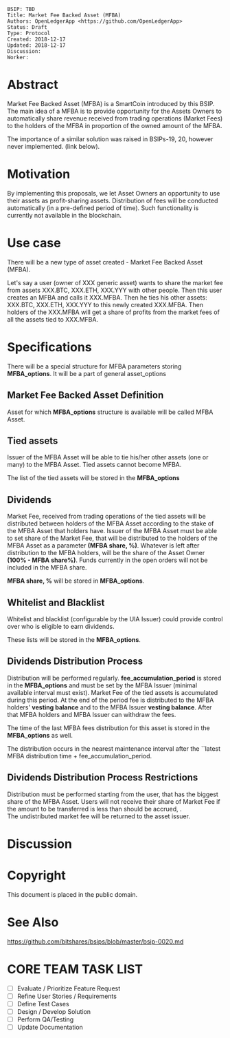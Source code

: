     BSIP: TBD
    Title: Market Fee Backed Asset (MFBA)
    Authors: OpenLedgerApp <https://github.com/OpenLedgerApp>
    Status: Draft
    Type: Protocol
    Created: 2018-12-17
    Updated: 2018-12-17
    Discussion: 
    Worker: 

 
# Abstract
Market Fee Backed Asset (MFBA) is a SmartCoin introduced by this BSIP. 
The main idea of a MFBA is to provide opportunity for the Assets Owners to automatically share revenue received from trading operations (Market Fees) to the holders of the MFBA in proportion of the owned amount of the MFBA.

The importance of a similar solution was raised in BSIPs-19, 20,  however never implemented. (link below).


# Motivation
By implementing this proposals, we let Asset Owners an opportunity to use their assets as profit-sharing assets.
Distribution of fees will be conducted automatically (in a pre-defined period of time). Such functionality is currently not available in the blockchain.

# Use case

 

There will be a new type of asset created - Market Fee Backed Asset (MFBA). 

Let's say a user (owner of XXX generic asset) wants to share the market fee from assets  XXX.BTC, XXX.ETH, XXX.YYY with other people. 
Then this user creates an MFBA and calls it XXX.MFBA. Then he ties his other assets: XXX.BTC, XXX.ETH, XXX.YYY to this newly created XXX.MFBA.
Then holders of the XXX.MFBA will get a share of profits from the market fees of all the assets tied to XXX.MFBA.

# Specifications

There will be a special structure for MFBA parameters storing **MFBA_options**. It will be a part of general asset_options

## Market Fee Backed Asset Definition

Asset for which **MFBA_options** structure is available will be called MFBA Asset.

## Tied assets
Issuer of the MFBA Asset will be able to tie his/her other assets (one or many) to the MFBA Asset. Tied assets cannot become MFBA. 

The list of the tied assets will be stored in the **MFBA_options**

## Dividends

Market Fee, received from trading operations of the tied assets will be distributed between holders of the MFBA Asset according to the stake of the MFBA Asset that holders have. 
Issuer of the MFBA Asset must be able to set share of the Market Fee, that will be distributed to the holders of the MFBA Asset as a parameter **(MFBA share, %)**.
Whatever is left after distribution to the MFBA holders, will be the share of the Asset Owner **(100% - MFBA share%)**.
Funds currently in the open orders will not be included in the MFBA share.

**MFBA share, %** will be stored in **MFBA_options**.

## Whitelist and Blacklist

Whitelist and blacklist (configurable by the UIA Issuer) could provide control over who is eligible to earn dividends. 

These lists will be stored in the **MFBA_options**.

## Dividends Distribution Process

Distribution will be performed regularly.  **fee_accumulation_period** is stored in  the **MFBA_options** and must be set by the MFBA Issuer (minimal available interval must exist).
Market Fee of the tied assets is accumulated during this period. At the end of the period fee is distributed to the MFBA holders' **vesting balance** and to the MFBA Issuer **vesting balance**. 
After that MFBA holders and MFBA Issuer can withdraw the fees.

The time of the last MFBA fees distribution for this asset is stored in  the **MFBA_options** as well.

The distribution occurs in the nearest maintenance interval after the  ``latest MFBA distribution time + fee_accumulation_period.

## Dividends Distribution Process Restrictions
Distribution must be performed starting from the user, that has the biggest share of the MFBA Asset.
Users will not receive their share of Market Fee if the amount to be transferred is less than should be accrued, .  
The undistributed market fee will be returned to the asset issuer.

# Discussion

 

# Copyright
This document is placed in the public domain.

# See Also
https://github.com/bitshares/bsips/blob/master/bsip-0020.md

 

# CORE TEAM TASK LIST
- [ ] Evaluate / Prioritize Feature Request
- [ ] Refine User Stories / Requirements
- [ ] Define Test Cases
- [ ] Design / Develop Solution
- [ ] Perform QA/Testing
- [ ] Update Documentation